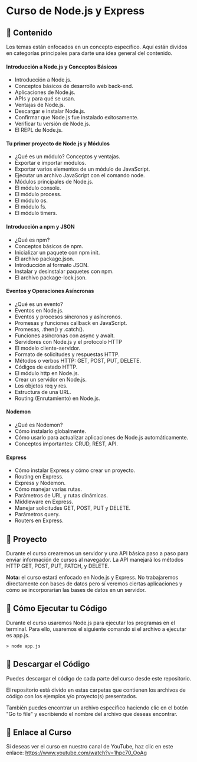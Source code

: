 # Curso de Node.js y Express

## 🔹 Contenido

Los temas están enfocados en un concepto específico. Aquí están dividos en categorías principales para darte una idea general del contenido.

#### Introducción a Node.js y Conceptos Básicos

- Introducción a Node.js.
- Conceptos básicos de desarrollo web back-end.
- Aplicaciones de Node.js.
- APIs y para qué se usan.
- Ventajas de Node.js.
- Descargar e instalar Node.js.
- Confirmar que Node.js fue instalado exitosamente.
- Verificar tu versión de Node.js.
- El REPL de Node.js.

#### Tu primer proyecto de Node.js y Módulos

- ¿Qué es un módulo? Conceptos y ventajas.
- Exportar e importar módulos.
- Exportar varios elementos de un módulo de JavaScript.
- Ejecutar un archivo JavaScript con el comando node.
- Módulos principales de Node.js.
- El módulo console.
- El módulo process.
- El módulo os.
- El módulo fs.
- El módulo timers.

#### Introducción a npm y JSON

- ¿Qué es npm?
- Conceptos básicos de npm.
- Inicializar un paquete con npm init.
- El archivo package.json.
- Introducción al formato JSON.
- Instalar y desinstalar paquetes con npm.
- El archivo package-lock.json.

#### Eventos y Operaciones Asíncronas

- ¿Qué es un evento?
- Eventos en Node.js.
- Eventos y procesos síncronos y asíncronos.
- Promesas y funciones callback en JavaScript.
- Promesas, .then() y .catch().
- Funciones asíncronas con async y await.
- Servidores con Node.js y el protocolo HTTP
- El modelo cliente-servidor.
- Formato de solicitudes y respuestas HTTP.
- Métodos o verbos HTTP: GET, POST, PUT, DELETE.
- Códigos de estado HTTP.
- El módulo http en Node.js.
- Crear un servidor en Node.js.
- Los objetos req y res.
- Estructura de una URL.
- Routing (Enrutamiento) en Node.js.

#### Nodemon

- ¿Qué es Nodemon?
- Cómo instalarlo globalmente.
- Cómo usarlo para actualizar aplicaciones de Node.js automáticamente.
- Conceptos importantes: CRUD, REST, API.

#### Express

- Cómo instalar Express y cómo crear un proyecto.
- Routing en Express.
- Express y Nodemon.
- Cómo manejar varias rutas.
- Parámetros de URL y rutas dinámicas.
- Middleware en Express.
- Manejar solicitudes GET, POST, PUT y DELETE.
- Parámetros query.
- Routers en Express.

## 🔸 Proyecto

Durante el curso crearemos un servidor y una API básica paso a paso para enviar información de cursos al navegador. La API manejará los métodos HTTP GET, POST, PUT, PATCH, y DELETE.

**Nota:** el curso estará enfocado en Node.js y Express. No trabajaremos directamente con bases de datos pero sí veremos ciertas aplicaciones y cómo se incorporarían las bases de datos en un servidor.

## 🔹 Cómo Ejecutar tu Código

Durante el curso usaremos Node.js para ejecutar los programas en el terminal. Para ello, usaremos el siguiente comando si el archivo a ejecutar es app.js.

```
> node app.js
```

## 🔸 Descargar el Código

Puedes descargar el código de cada parte del curso desde este repositorio.

El repositorio está divido en estas carpetas que contienen los archivos de código con los ejemplos y/o proyecto(s) presentados.

También puedes encontrar un archivo específico haciendo clic en el botón "Go to file" y escribiendo el nombre del archivo que deseas encontrar.

## 🔹 Enlace al Curso

Si deseas ver el curso en nuestro canal de YouTube, haz clic en este enlace: https://www.youtube.com/watch?v=1hpc70_OoAg
